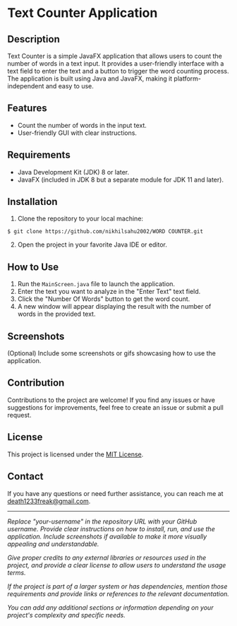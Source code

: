 
# Text Counter Application

## Description

Text Counter is a simple JavaFX application that allows users to count the number of words in a text input. It provides a user-friendly interface with a text field to enter the text and a button to trigger the word counting process. The application is built using Java and JavaFX, making it platform-independent and easy to use.

## Features

- Count the number of words in the input text.
- User-friendly GUI with clear instructions.

## Requirements

- Java Development Kit (JDK) 8 or later.
- JavaFX (included in JDK 8 but a separate module for JDK 11 and later).

## Installation

1. Clone the repository to your local machine:

```
$ git clone https://github.com/nikhilsahu2002/WORD COUNTER.git
```

2. Open the project in your favorite Java IDE or editor.

## How to Use

1. Run the `MainScreen.java` file to launch the application.
2. Enter the text you want to analyze in the "Enter Text" text field.
3. Click the "Number Of Words" button to get the word count.
4. A new window will appear displaying the result with the number of words in the provided text.

## Screenshots

(Optional) Include some screenshots or gifs showcasing how to use the application.

## Contribution

Contributions to the project are welcome! If you find any issues or have suggestions for improvements, feel free to create an issue or submit a pull request.

## License

This project is licensed under the [MIT License](LICENSE).

## Contact

If you have any questions or need further assistance, you can reach me at death1233freak@gmail.com.

---

_Replace "your-username" in the repository URL with your GitHub username. Provide clear instructions on how to install, run, and use the application. Include screenshots if available to make it more visually appealing and understandable._

_Give proper credits to any external libraries or resources used in the project, and provide a clear license to allow users to understand the usage terms._

_If the project is part of a larger system or has dependencies, mention those requirements and provide links or references to the relevant documentation._

_You can add any additional sections or information depending on your project's complexity and specific needs._